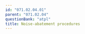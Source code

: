 ```yaml
---
id: "071.02.04.01"
parent: "071.02.04"
questionBank: "atpl"
title: Noise-abatement procedures
---
```

